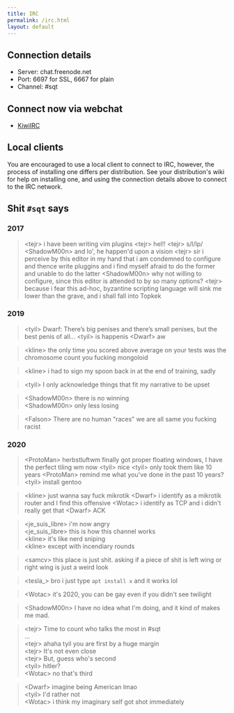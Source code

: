 ```yaml
---
title: IRC
permalink: /irc.html
layout: default
---
```


## Connection details

* Server: chat.freenode.net
* Port: 6697 for SSL, 6667 for plain
* Channel: #sqt

## Connect now via webchat

- [KiwiIRC](https://kiwiirc.com/client/irc.freenode.net/sqt)

## Local clients

You are encouraged to use a local client to connect to IRC, however, the
process of installing one differs per distribution. See your distribution's
wiki for help on installing one, and using the connection details above to
connect to the IRC network.

## Shit `#sqt` says

### 2017

> &lt;tejr&gt; i have been writing vim plugins
> &lt;tejr&gt; hel!!
> &lt;tejr&gt; s/l/lp/
> &lt;ShadowM00n&gt; and lo', he happen'd upon a vision
> &lt;tejr&gt; sir i perceive by this editor in my hand that i am condemned to configure and thence write pluggins and i find myself afraid to do the former and unable to do the latter
> &lt;ShadowM00n&gt; why not willing to configure, since this editor is attended to by so many options?
> &lt;tejr&gt; because i fear this ad-hoc, byzantine scripting language will sink me lower than the grave, and i shall fall into Topkek

### 2019

> &lt;tyil&gt; Dwarf: There’s big penises and there’s small penises, but the best penis of all...
> &lt;tyil&gt; is happenis
> &lt;Dwarf&gt; aw

> &lt;kline&gt; the only time you scored above average on your tests was the
> chromosome count you fucking mongoloid  

> &lt;kline&gt; i had to sign my spoon back in at the end of training, sadly  

> &lt;tyil&gt; I only acknowledge things that fit my narrative to be upset  

> &lt;ShadowM00n&gt; there is no winning  
> &lt;ShadowM00n&gt; only less losing  

> &lt;Falson&gt; There are no human "races" we are all same you fucking racist  

### 2020

> &lt;ProtoMan&gt; herbstluftwm finally got proper floating windows, I have the perfect tiling wm now
> &lt;tyil&gt; nice
> &lt;tyil&gt; only took them like 10 years
> &lt;ProtoMan&gt; remind me what you've done in the past 10 years?
> &lt;tyil&gt; install gentoo

> &lt;kline&gt; just wanna say fuck mikrotik
> &lt;Dwarf&gt; i identify as a mikrotik router and I find this offensive
> &lt;Wotac&gt; i identify as TCP and i didn't really get that
> &lt;Dwarf&gt; ACK

> &lt;je\_suis\_libre&gt; i'm now angry  
> &lt;je\_suis\_libre&gt; this is how this channel works  
> &lt;kline&gt; it's like nerd sniping  
> &lt;kline&gt; except with incendiary rounds  

> &lt;samcv&gt; this place is just shit. asking if a piece of shit is left wing
> or right wing is just a weird look  

> &lt;tesla\_&gt; bro i just type `apt install x` and it works lol  

> &lt;Wotac&gt; it's 2020, you can be gay even if you didn't see twilight  

> &lt;ShadowM00n&gt; I have no idea what I'm doing, and it kind of makes me
> mad.  

> &lt;tejr&gt; Time to count who talks the most in #sqt  
> …  
> &lt;tejr&gt; ahaha tyil you are first by a huge margin  
> &lt;tejr&gt; It's not even close  
> &lt;tejr&gt; But, guess who's second  
> &lt;tyil&gt; hitler?  
> &lt;Wotac&gt; no that's third  

> &lt;Dwarf&gt; imagine being American lmao  
> &lt;tyil&gt; I'd rather not  
> &lt;Wotac&gt; i think my imaginary self got shot immediately  
